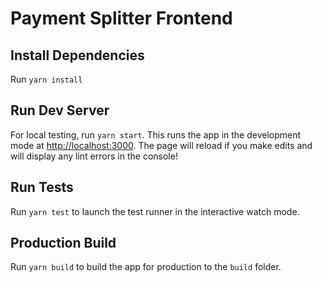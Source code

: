 # Payment Splitter Frontend

## Install Dependencies

Run `yarn install`

## Run Dev Server

For local testing, run `yarn start`. This runs the app in the development mode at [http://localhost:3000](http://localhost:3000). The page will reload if you make edits and will display any lint errors in the console!

## Run Tests

Run `yarn test` to launch the test runner in the interactive watch mode.

## Production Build

Run `yarn build` to build the app for production to the `build` folder.

